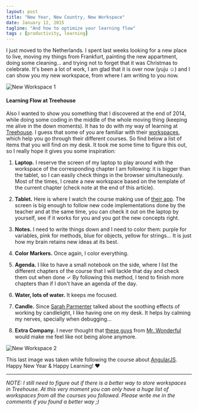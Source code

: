 ```yaml
---
layout: post
title: "New Year, New Country, New Workspace"
date: January 12, 2015
tagline: "And how to optimize your learning flow"
tags : [productivity, learning]
---
```


I just moved to the Netherlands. I spent last weeks looking for a new place to live, moving my things from Frankfurt, painting the new appartment, doing some cleaning... and trying not to forget that it was Christmas to celebrate. It's been a lot of work, I am glad that it is over now (yuju ☺) and I can show you my new workspace, from where I am writing to you now.

![New Workspace 1](http://miriamtocino.github.io/images/posts/new-workspace-1.jpg)

#### Learning Flow at Treehouse

Also I wanted to show you something that I discovered at the end of 2014, while doing some coding in the middle of the whole moving thing (keeping me alive in the down moments). It has to do with my way of learning at [Treehouse](http://teamtreehouse.com/miriamtocino). I guess that some of you are familiar with their [workspaces](http://teamtreehouse.com/workspaces), which help you go through their different courses. So find below a list of items that you will find on my desk. It took me some time to figure this out, so I really hope it gives you some inspiration:

1. **Laptop.** I reserve the screen of my laptop to play around with the workspace of the corresponding chapter I am following: it is bigger than the tablet, so I can easily check things in the browser simultaneously. Most of the times, I create a new workspace based on the template of the current chapter (check note at the end of this article).

2. **Tablet.** Here is where I watch the course making use of [their app](http://teamtreehouse.com/features/ipad-app). The screen is big enough to follow new code implementations done by the teacher and at the same time, you can check it out on the laptop by yourself, see if it works for you and you got the new concepts right.

3. **Notes.** I need to write things down and I need to color them: purple for variables, pink for methods, blue for objects, yellow for strings... It is just how my brain retains new ideas at its best.

4. **Color Markers.** Once again, I color everything.

5. **Agenda.** I like to have a small notebook on the side, where I list the different chapters of the course that I will tackle that day and check them out when done ✓ By following this method, I tend to finish more chapters than if I don't have an agenda of the day.

6. **Water, lots of water.** It keeps me focused.

7. **Candle.** Since [Sarah Parmenter](http://www.sazzy.co.uk/2014/10/working-by-candlelight/) talked about the soothing effects of working by candlelight, I like having one on my desk. It helps by calming my nerves, specially when debugging...

8. **Extra Company.** I never thought that [these guys](http://www.mrwonderfulshop.es/en/vinilo-wonder-we-make-a-great-team.html) from [Mr. Wonderful](http://www.mrwonderfulshop.es/en/) would make me feel like not being alone anymore.

![New Workspace 2](http://miriamtocino.github.io/images/posts/new-workspace-2.jpg)

This last image was taken while following the course about [AngularJS](http://teamtreehouse.com/library/angularjs). Happy New Year & Happy Learning! ♥

- - -

_NOTE: I still need to figure out if there is a better way to store workspaces in Treehouse. At this very moment you can only have a huge list of workspaces from all the courses you followed. Please write me in the comments if you found a better way ;)_
